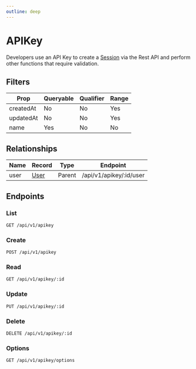 ```yaml
---
outline: deep
---
```

# APIKey
Developers use an API Key to create a [Session](Session) via the Rest API and perform other functions that require validation.

## Filters

| Prop      | Queryable | Qualifier | Range |
| ---       | ---       | ---       | ---   |
| createdAt | No        | No        | Yes   |
| updatedAt | No        | No        | Yes   |
| name      | Yes       | No        | No    |

## Relationships

| Name      | Record                    | Type      | Endpoint              |
| ---       | ---                       | ---       | ---                   |
| user      | [User](User)   | Parent    | /api/v1/apikey/:id/user  |

## Endpoints

### List

```
GET /api/v1/apikey
```

### Create
```
POST /api/v1/apikey
```

### Read
```
GET /api/v1/apikey/:id
```

### Update
```
PUT /api/v1/apikey/:id
```

### Delete
```
DELETE /api/v1/apikey/:id
```

### Options
```
GET /api/v1/apikey/options
```